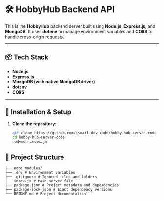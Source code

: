 # 🛠️ HobbyHub Backend API

This is the **HobbyHub** backend server built using **Node.js**, **Express.js**, and **MongoDB**. It uses **dotenv** to manage environment variables and **CORS** to handle cross-origin requests.

---

## 📦 Tech Stack

- **Node.js**
- **Express.js**
- **MongoDB (with native MongoDB driver)**
- **dotenv**
- **CORS**

---

## 🔧 Installation & Setup

1. **Clone the repository:**
   ```bash
   git clone https://github.com/ismail-dev-code/hobby-hub-server-code
   cd hobby-hub-server-code
   nodemon index.js
   
## 📁 Project Structure

```HOBBYHUB-BACKEND/
├── node_modules/
├── .env # Environment variables
├── .gitignore # Ignored files and folders
├── index.js # Main server file
├── package.json # Project metadata and dependencies
├── package-lock.json # Exact dependency versions
└── README.md # Project documentation```




